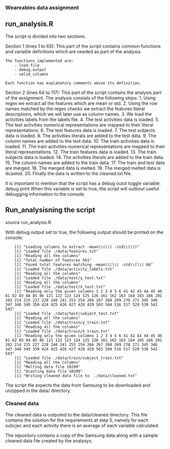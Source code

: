 ### Weareables data assignment

## run_analysis.R

The script is divided into two sections.

Section 1 (lines 1 to 63):
    This part of the script contains common functions and variable definitions
    which are needed as part of the analysis.

    The functions implemented are:
        - load.file 
        - debug.output
        - valid_columns

    Each function has explanatory comments above its definition.

Section 2 (lines 64 to 117):
    This part of the script contains the analysis part of the assignment.
    The analysis consists of the following steps:
        1. Using regex we extract all the features which are mean or std.
        2. Using the row names matched by the regex checks we extract the features literal
        descriptions, which we will later use as column names.
        3. We load the activities labels from the labels file.
        4. The test activities data is loaded.
        5. The test activities numerical representations are mapped to their literal representations.
        6. The test features data is loaded.
        7. The test subjects data is loaded.
        8. The activities literals are added to the test data.
        9. The column names are added to the test data.
        10. The train activities data is loaded.
        11. The train activities numerical representations are mapped to their literal representations.
        12. The train features data is loaded.
        13. The train subjects data is loaded.
        14. The activities literals are added to the train data.
        15. The column names are added to the train data.
        17. The train and test data are merged.
        18. The merged data is melted.
        19. The merged melted data is dcasted.
        20. FInally the data is written to the cleaned.txt file.


It is important to mention that the script has a debug outut toggle variable: debug.print
When this variable is set to true, the script will outbout useful debugging information to the console.

## Run_analysisning the script
source run_analysis.R

With debug.output set to true, the following output should be printed on the console:

```
    [1] "Loading columns to extract -mean\\(\\) -std\\(\\)"
    [1] "Loaded file ./data/features.txt"
    [1] "Reading all the columns"
    [1] "Total number of features 561"
    [1] "Found total features matching -mean\\(\\) -std\\(\\) 66"
    [1] "Loaded file ./data/activity_labels.txt"
    [1] "Reading all the columns"
    [1] "Loaded file ./data/test/y_test.txt"
    [1] "Reading all the columns"
    [1] "Loaded file ./data/test/X_test.txt"
    [1] "Reading only the given columns 1 2 3 4 5 6 41 42 43 44 45 46 81 82 83 84 85 86 121 122 123 124 125 126 161 162 163 164 165 166 201 202 214 215 227 228 240 241 253 254 266 267 268 269 270 271 345 346 347 348 349 350 424 425 426 427 428 429 503 504 516 517 529 530 542 543"
    [1] "Loaded file ./data/test/subject_test.txt"
    [1] "Reading all the columns"
    [1] "Loaded file ./data/train/y_train.txt"
    [1] "Reading all the columns"
    [1] "Loaded file ./data/train/X_train.txt"
    [1] "Reading only the given columns 1 2 3 4 5 6 41 42 43 44 45 46 81 82 83 84 85 86 121 122 123 124 125 126 161 162 163 164 165 166 201 202 214 215 227 228 240 241 253 254 266 267 268 269 270 271 345 346 347 348 349 350 424 425 426 427 428 429 503 504 516 517 529 530 542 543"
    [1] "Loaded file ./data/train/subject_train.txt"
    [1] "Reading all the columns"
    [1] "Melting data file 10299"
    [1] "Dcasting data file 10299"
    [1] "Writing cleaned data file to  ./data/cleaned.txt"
```
The script file expects the data from Samsung to be downloaded and unzipped in the data/ directory.

### Cleaned data

The cleaned data is outputed to the data/cleaned directory. This file contains the solution for the requirements
at step 5, namely for each subcjec and each activity there is an average of each variable calculated.

The repository contains a copy of the Samsung data along with a sample cleaned data file created by the analysys.
